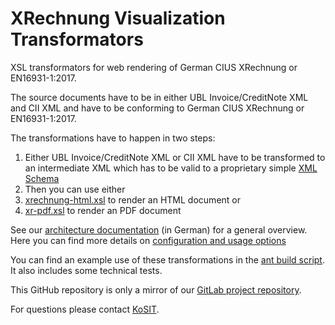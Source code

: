 # XRechnung Visualization Transformators

XSL transformators for web rendering of German CIUS XRechnung or EN16931-1:2017.

The source documents have to be in either UBL Invoice/CreditNote XML and CII XML and have to be conforming to German CIUS XRechnung or EN16931-1:2017.

The transformations have to happen in two steps:

1. Either UBL Invoice/CreditNote XML or CII XML have to be transformed to an intermediate XML which has to be valid to a proprietary simple [XML Schema](src/xsd/xrechnung-semantic-model.xsd)
2. Then you can use either 
  1. [xrechnung-html.xsl](src/xsl/xrechnung-html.xsl) to render an HTML document or
  1. [xr-pdf.xsl](src/xsl/xr-pdf.xsl) to render an PDF document

See our [architecture documentation](doc/architecture.md) (in German) for a general overview.
Here you can find more details on [configuration and usage options](doc/usage.md)

You can find an example use of these transformations in the [ant build script](build.xml). It also includes some technical tests.

This GitHub repository is only a mirror of our [GitLab project repository](https://projekte.kosit.org/xrechnung/xrechnung-visualization).

For questions please contact [KoSIT](https://xeinkauf.de/kontakt/#support).

